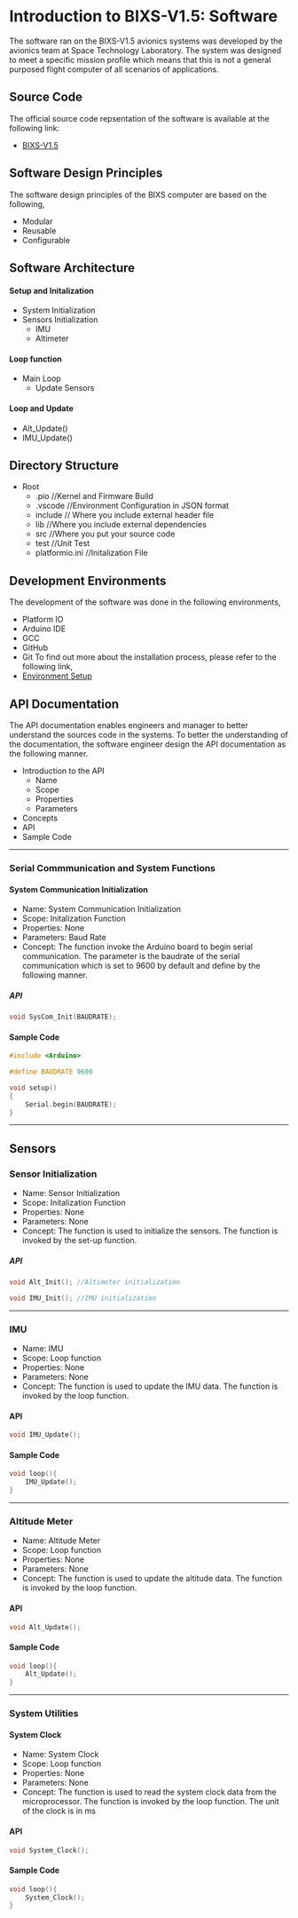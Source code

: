 # Introduction to BIXS-V1.5: Software
The software ran on the BIXS-V1.5 avionics systems was developed by the avionics team at Space Technology Laboratory. The system was designed to meet a specific mission profile which means that this is not a general purposed flight computer of all scenarios of applications. 

## Source Code
The official source code repsentation of the software is available at the following link:
- [BIXS-V1.5](https://github.com/TKU-STL/BIXS-Arduino-V1)

## Software Design Principles
The software design principles of the BIXS computer are based on the following,
- Modular
- Reusable
- Configurable

## Software Architecture
#### Setup and Initalization
- System Initialization
- Sensors Initialization
    - IMU
    - Altimeter
#### Loop function
- Main Loop
    - Update Sensors

#### Loop and Update
- Alt_Update()
- IMU_Update()

## Directory Structure
- Root
    - .pio              //Kernel and Firmware Build
    - .vscode           //Environment Configuration in JSON format
    - include           // Where you include external header file
    - lib               //Where you include external dependencies
    - src               //Where you put your source code
    - test              //Unit Test
    - platformio.ini    //Initalization File

## Development Environments
The development of the software was done in the following environments,
- Platform IO
- Arduino IDE
- GCC
- GitHub
- Git
To find out more about the installation process, please refer to the following link,
- [Environment Setup](../Development-Environment.md)

## API Documentation
The API documentation enables engineers and manager to better understand the sources code in the systems. To better the understanding of the documentation, the software engineer design the API documentation as the following manner.
- Introduction to the API
    - Name
    - Scope
    - Properties
    - Parameters
- Concepts
- API
- Sample Code
--------------------------
### Serial Commmunication and System Functions
#### System Communication Initialization
- Name: System Communication Initialization
- Scope: Initalization Function
- Properties: None
- Parameters: Baud Rate
- Concept: The function invoke the Arduino board to begin serial communication. The parameter is the baudrate of the serial communication which is set to 9600 by default and define by the following manner.
##### API
```C
void SysCom_Init(BAUDRATE);
```
#### Sample Code
```C
#include <Arduino>

#define BAUDRATE 9600

void setup()
{
    Serial.begin(BAUDRATE);
}
```
--------------------------------
## Sensors
### Sensor Initialization 
- Name: Sensor Initialization
- Scope: Initalization Function
- Properties: None
- Parameters: None
- Concept: The function is used to initialize the sensors. The function is invoked by the set-up function.

##### API
```C
void Alt_Init(); //Altimeter initialization
```
```C
void IMU_Init(); //IMU initialization
```
----------
### IMU
- Name: IMU
- Scope: Loop function
- Properties: None
- Parameters: None
- Concept: The function is used to update the IMU data. The function is invoked by the loop function.
#### API
```C
void IMU_Update();
```
#### Sample Code
```C
void loop(){
    IMU_Update();
}
```
----------
### Altitude Meter 
- Name: Altitude Meter
- Scope: Loop function
- Properties: None
- Parameters: None
- Concept: The function is used to update the altitude data. The function is invoked by the loop function.
#### API
```C
void Alt_Update();
```
#### Sample Code
```C
void loop(){
    Alt_Update();
}
```
----------------
### System Utilities
#### System Clock
- Name: System Clock
- Scope: Loop function
- Properties: None
- Parameters: None
- Concept: The function is used to read the system clock data from the microprocessor. The function is invoked by the loop function. The unit of the clock is in ms
#### API
```C
void System_Clock();
```
#### Sample Code
```C
void loop(){
    System_Clock();
}
```